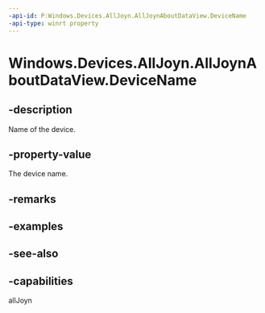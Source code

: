 ----api-id: P:Windows.Devices.AllJoyn.AllJoynAboutDataView.DeviceName
-api-type: winrt property
---<!-- Property syntaxpublic string DeviceName { get; }--># Windows.Devices.AllJoyn.AllJoynAboutDataView.DeviceName## -descriptionName of the device.## -property-valueThe device name.## -remarks## -examples## -see-also## -capabilitiesallJoyn
